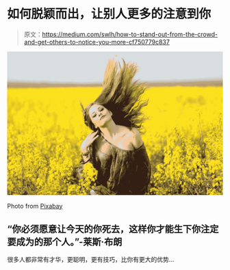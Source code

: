 # 如何脱颖而出，让别人更多的注意到你

> 原文：<https://medium.com/swlh/how-to-stand-out-from-the-crowd-and-get-others-to-notice-you-more-cf750779c837>

![](img/c50c7563d9a8140b9feee0df99be47db.png)

Photo from [Pixabay](https://pixabay.com/en/girl-camp-flowers-yellow-beauty-1319115/)

## “你必须愿意让今天的你死去，这样你才能生下你注定要成为的那个人。”-莱斯·布朗

很多人都非常有才华，更聪明，更有技巧，比你有更大的优势…